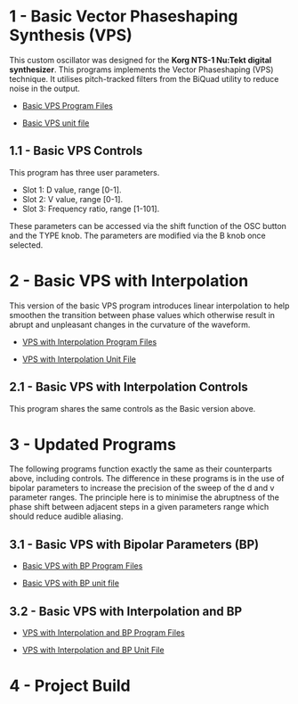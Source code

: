 # 1 - Basic Vector Phaseshaping Synthesis (VPS)

This custom oscillator was designed for the **Korg NTS-1 Nu:Tekt digital synthesizer**. This programs implements the Vector Phaseshaping (VPS) technique. It utilises pitch-tracked filters from the BiQuad utility to reduce noise in the output.

- [Basic VPS Program Files](https://github.com/GrahamJamesKeane/VPS/tree/main/2%20-%20VPS/vps_basic)

- [Basic VPS unit file](https://github.com/GrahamJamesKeane/VPS/blob/main/2%20-%20VPS/vps_basic/vps_basic.ntkdigunit)

## 1.1 - Basic VPS Controls 
This program has three user parameters.

- Slot 1: D value, range [0-1].
- Slot 2: V value, range [0-1].
- Slot 3: Frequency ratio, range [1-101].

These parameters can be accessed via the shift function of the OSC button and the TYPE knob. The parameters are modified via the B knob once selected. 

# 2 - Basic VPS with Interpolation

This version of the basic VPS program introduces linear interpolation to help smoothen the transition between phase values which otherwise result in abrupt and unpleasant changes in the curvature of the waveform.

- [VPS with Interpolation Program Files](https://github.com/GrahamJamesKeane/VPS/tree/main/2%20-%20VPS/vps_intpl)

- [VPS with Interpolation Unit File](https://github.com/GrahamJamesKeane/VPS/blob/main/2%20-%20VPS/vps_intpl/vps_intpl.ntkdigunit)

## 2.1 - Basic VPS with Interpolation Controls 
This program shares the same controls as the Basic version above.

# 3 - Updated Programs
The following programs function exactly the same as their counterparts above, including controls. The difference in these programs is in the use of bipolar parameters to increase the precision of the sweep of the d and v parameter ranges. The principle here is to minimise the abruptness of the phase shift between adjacent steps in a given parameters range which should reduce audible aliasing.

## 3.1 - Basic VPS with Bipolar Parameters (BP)
- [Basic VPS with BP Program Files](https://github.com/GrahamJamesKeane/VPS/tree/main/2%20-%20VPS/vps_basic_2)

- [Basic VPS with BP unit file](https://github.com/GrahamJamesKeane/VPS/blob/main/2%20-%20VPS/vps_basic_2/vps_basic_2.ntkdigunit)

## 3.2 - Basic VPS with Interpolation and BP
- [VPS with Interpolation and BP Program Files](https://github.com/GrahamJamesKeane/VPS/tree/main/2%20-%20VPS/vps_intpl_2)

- [VPS with Interpolation and BP Unit File](https://github.com/GrahamJamesKeane/VPS/blob/main/2%20-%20VPS/vps_intpl_2/vps_intpl_2.ntkdigunit)

# 4 - Project Build
